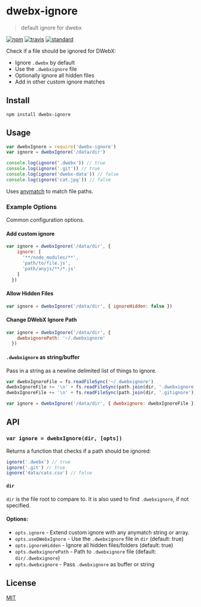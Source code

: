 # dwebx-ignore

> default ignore for dwebx

[![npm][npm-image]][npm-url]
[![travis][travis-image]][travis-url]
[![standard][standard-image]][standard-url]

Check if a file should be ignored for DWebX:

* Ignore `.dwebx` by default
* Use the `.dwebxignore` file
* Optionally ignore all hidden files
* Add in other custom ignore matches

## Install

```
npm install dwebx-ignore
```

## Usage

```js
var dwebxIgnore = require('dwebx-ignore')
var ignore = dwebxIgnore('/data/dir')

console.log(ignore('.dwebx')) // true
console.log(ignore('.git')) // true
console.log(ignore('dwebx-data')) // false
console.log(ignore('cat.jpg')) // false
```

Uses [anymatch](https://github.com/es128/anymatch) to match file paths.

### Example Options

Common configuration options.

#### Add custom ignore

```js
var ignore = dwebxIgnore('/data/dir', {
    ignore: [
      '**/node_modules/**', 
      'path/to/file.js',
      'path/anyjs/**/*.js'
    ]
  })
```

#### Allow Hidden Files

```js
var ignore = dwebxIgnore('/data/dir', { ignoreHidden: false })
```

####  Change DWebX Ignore Path

```js
var ignore = dwebxIgnore('/data/dir', {
    dwebxignorePath: '~/.dwebxignore'
  })
```

#### `.dwebxignore` as string/buffer

Pass in a string as a newline delimited list of things to ignore.

```js
var dwebxIgnoreFile = fs.readFileSync('~/.dwebxignore')
dwebxIgnoreFile += '\n' + fs.readFileSync(path.join(dir, '.dwebxignore'))
dwebxIgnoreFile += '\n' + fs.readFileSync(path.join(dir, '.gitignore'))

var ignore = dwebxIgnore('/data/dir', { dwebxignore: dwebxIgnoreFile })
```

## API

### `var ignore = dwebxIgnore(dir, [opts])`

Returns a function that checks if a path should be ignored:

```js
ignore('.dwebx') // true
ignore('.git') // true
ignore('data/cats.csv') // false
```

#### `dir`

`dir` is the file root to compare to. It is also used to find `.dwebxignore`, if not specified.

#### Options:

* `opts.ignore` - Extend custom ignore with any anymatch string or array.
* `opts.useDWebxIgnore` - Use the `.dwebxignore` file in `dir` (default: true)
* `opts.ignoreHidden` - Ignore all hidden files/folders (default: true)
* `opts.dwebxignorePath` - Path to `.dwebxignore` file (default: `dir/.dwebxignore`)
* `opts.dwebxignore` - Pass `.dwebxignore` as buffer or string

## License

[MIT](LICENSE.md)

[npm-image]: https://img.shields.io/npm/v/dwebx-ignore.svg?style=flat-square
[npm-url]: https://www.npmjs.com/package/dwebx-ignore
[travis-image]: https://img.shields.io/travis/datproject/dwebx-ignore.svg?style=flat-square
[travis-url]: https://travis-ci.org/datproject/dwebx-ignore
[standard-image]: https://img.shields.io/badge/code%20style-standard-brightgreen.svg?style=flat-square
[standard-url]: http://npm.im/standard
